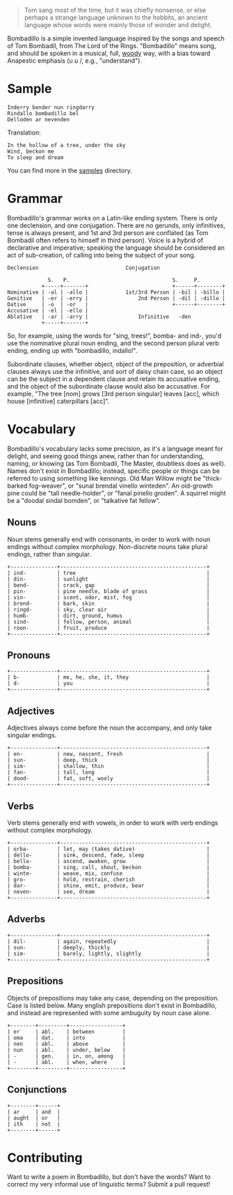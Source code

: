 > Tom sang most of the time, but it was chiefly nonsense, or else perhaps a strange language unknown to the hobbits, an ancient language whose words were mainly those of wonder and delight.

Bombadillo is a simple invented language inspired by the songs and speech of Tom Bombadil, from The Lord of the Rings. "Bombadillo" means song, and should be spoken in a musical, full, [woody](http://montypython.50webs.com/scripts/Series_4/23.htm) way, with a bias toward Anapestic emphasis (u u /, e.g., "understand").

# Sample

```
Inderry bender nun ringdarry
Rindallo bombadillo bel
Delloden ar nevenden
```

Translation:

```
In the hollow of a tree, under the sky
Wind, beckon me
To sleep and dream
```

You can find more in the [samples](tree/master/samples) directory.

# Grammar

Bombadillo's grammar works on a Latin-like ending system. There is only one declension, and one conjugation. There are no gerunds, only infinitives, tense is always present, and 1st and 3rd person are conflated (as Tom Bombadil often refers to himself in third person). Voice is a hybrid of declarative and imperative; speaking the language should be considered an act of sub-creation, of calling into being the subject of your song.

```
Declension                            Conjugation

             S.   P.                                 S.     P.
           +-----+-------+                           +------+--------+
Nominative | -al | -allo |            1st/3rd Person | -bil | -billo |
Genitive   | -er | -erry |                2nd Person | -dil | -dillo |
Dative     | -o  | -or   |                           +------+--------+
Accusative | -el | -ello |
Ablative   | -ar | -arry |                Infinitive   -den
           +-----+-------+
```

So, for example, using the words for "sing, trees!", bomba- and ind-, you'd use the nominative plural noun ending, and the second person plural verb ending, ending up with "bombadillo, indallo!".

Subordinate clauses, whether object, object of the preposition, or adverbial clauses always use the infinitive, and sort of daisy chain case, so an object can be the subject in a dependent clause and retain its accusative ending, and the object of the subordinate clause would also be accusative. For example, "The tree [nom] grows [3rd person singular] leaves [acc], which house [infinitive] caterpillars [acc]".

# Vocabulary

Bombadillo's vocabulary lacks some precision, as it's a language meant for delight, and seeing good things anew, rather than for understanding, naming, or knowing (as Tom Bombadil, The Master, doubtless does as well). Names don't exist in Bombadillo; instead, specific people or things can be referred to using something like kennings. Old Man Willow might be "thick-barked fog-weaver", or "sunal brendal vinello winteden". An old-growth pine could be "tall needle-holder", or "fanal pinello groden". A squirrel might be a "doodal sindal bomden", or "talkative fat fellow".

## Nouns

Noun stems generally end with consonants, in order to work with noun endings without complex morphology. Non-discrete nouns take plural endings, rather than singular.

```
+---------------+-----------------------------------------------+
| ind-          | tree                                          |
| din-          | sunlight                                      |
| bend-         | crack, gap                                    |
| pin-          | pine needle, blade of grass                   |
| vin-          | scent, odor, mist, fog                        |
| brend-        | bark, skin                                    |
| ringd-        | sky, clear air                                |
| humb-         | dirt, ground, humus                           |
| sind-         | fellow, person, animal                        |
| roon-         | fruit, produce                                |
+---------------+-----------------------------------------------+
```

## Pronouns

```
+---------------+-----------------------------------------------+
| b-            | me, he, she, it, they                         |
| d-            | you                                           |
+---------------+-----------------------------------------------+
```

## Adjectives

Adjectives always come before the noun the accompany, and only take singular endings.

```
+---------------+-----------------------------------------------+
| en-           | new, nascent, fresh                           |
| sun-          | deep, thick                                   |
| sim-          | shallow, thin                                 |
| fan-          | tall, long                                    |
| dood-         | fat, soft, wooly                              |
+---------------+-----------------------------------------------+
```

## Verbs

Verb stems generally end with vowels, in order to work with verb endings without complex morphology.

```
+---------------+-----------------------------------------------+
| orba-         | let, may (takes dative)                       |
| dello-        | sink, descend, fade, sleep                    |
| bello-        | ascend, awaken, grow                          |
| bomba-        | sing, call, shout, beckon                     |
| winte-        | weave, mix, confuse                           |
| gro-          | hold, restrain, cherish                       |
| dar-          | shine, emit, produce, bear                    |
| neven-        | see, dream                                    |
+---------------+-----------------------------------------------+
```

## Adverbs

```
+---------------+-----------------------------------------------+
| dil-          | again, repeatedly                             |
| sun-          | deeply, thickly                               |
| sim-          | barely, lightly, slightly                     |
+---------------+-----------------------------------------------+
```

## Prepositions

Objects of prepositions may take any case, depending on the preposition. Case is listed below. Many english prepositions don't exist in Bombadillo, and instead are represented with some ambuguity by noun case alone.

```
+--------+---------+-----------------+
| er     | abl.    | between         |
| oma    | dat.    | into            |
| nen    | abl.    | above           |
| nun    | abl.    | under, below    |
| -      | gen.    | in, on, among   |
| -      | abl.    | when, where     |
+--------+---------+-----------------+
```

## Conjunctions

```
+--------+------+
| ar     | and  |
| aught  | or   |
| ith    | not  |
+--------+------+
```

# Contributing

Want to write a poem in Bombadillo, but don't have the words? Want to correct my very informal use of linguistic terms? Submit a pull request!
